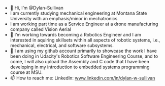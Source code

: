 - 👋 Hi, I’m @Dylan-Sullivan
- I am currently studying mechanical engineering at Montana State University with an emphasis/minor in mechatronics
- I am working part time as a Service Engineer at a drone manufacturing company called Vision Aerial
- 👀 I’m working towards becoming a Robotics Engineer and I am interested in aquiring skillsets within all aspects of robotic systems, i.e., mechanical, electrical, and software subsystems.
- 💞️ I am using my github account primarily to showcase the work I have been doing in Udacity's Robotics Software Engineering Course, and to come, I will also upload the Assembly and C code that I have been developing in my introduction to embedded systems programming course at MSU.
- 📫 How to reach me: 
            LinkedIn: www.linkedin.com/in/dylan-w-sullivan

<!---
Dylan-Sullivan/Dylan-Sullivan is a ✨ special ✨ repository because its `README.md` (this file) appears on your GitHub profile.
You can click the Preview link to take a look at your changes.
--->
